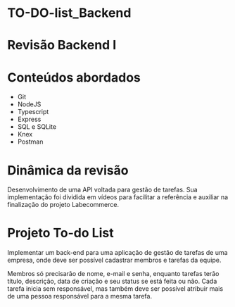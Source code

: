 # TO-DO-list_Backend

# Revisão Backend I

# Conteúdos abordados

- Git
- NodeJS
- Typescript
- Express
- SQL e SQLite
- Knex
- Postman

# Dinâmica da revisão

Desenvolvimento de uma API voltada para gestão de tarefas. Sua implementação foi dividida em vídeos para facilitar a referência e auxiliar na finalização do projeto Labecommerce.

# Projeto To-do List

Implementar um back-end para uma aplicação de gestão de tarefas de uma empresa, onde deve ser possível cadastrar membros e tarefas da equipe.

Membros só precisarão de nome, e-mail e senha, enquanto tarefas terão título, descrição, data de criação e seu status se está feita ou não. Cada tarefa inicia sem responsável, mas também deve ser possível atribuir mais de uma pessoa responsável para a mesma tarefa.
